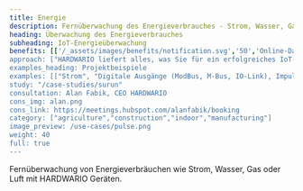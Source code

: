 ```yaml
---
title: Energie 
description: Fernüberwachung des Energieverbrauches - Strom, Wasser, Gas oder Druckluft mit HARDWARIO Geräten. 
heading: Überwachung des Energieverbrauches 
subheading: IoT-Energieüberwachung 
benefits: [['/_assets/images/benefits/notification.svg','50','Online-Daten','Informieren Sie sich über den aktuellen und langfristigen Verbrauch und finden Sie Anomalien'],['/_assets/images/benefits/devices.svg','100',Optimierung des Verbrauchs','Optimieren Sie Ihren Energieverbrauch auf der Grundlage der empfangenen Daten und senken Sie die Kosten'],['/_assets/images/benefits/simple.svg','50','Streamlining der Abläufe','Durch die automatische Ablesung der Energie sparen Sie die Kosten für die manuelle Datenerfassung.']] 
approach: ["HARDWARIO liefert alles, was Sie für ein erfolgreiches IoT-Energieüberwachungsprojekt benötigen - von Geräten bis hin zu Cloud-Umgebungen und APIs.","Unsere Produkte und Dienstleistungen umfassen IoT-Geräte und -Sensoren, die von überall aus über LPWAN-Netzwerke einfach mit dem Internet verbunden werden können, Konnektivität, Cloud-basiertes Gerätemanagement und APIs für die Integration mit anderen Systemen."] 
examples_heading: Projektbeispiele 
examples: [["Strom", "Digitale Ausgänge (ModBus, M-Bus, IO-Link), Impulsmessung, Stromsensoren"],["Gas", "Impulsmessung, digitale Ausgänge (Modbus, IO-Link)"],["Wasser", "Impulsmessung, digitale Ausgänge (Modbus, IO-Link)"],["Luft", "Impulsmessung, digitale Ausgänge (Modbus, IO-Link)"]] 
study: "/case-studies/surun" 
consultation: Alan Fabik, CEO HARDWARIO 
cons_img: alan.png 
cons_link: https://meetings.hubspot.com/alanfabik/booking 
category: ["agriculture","construction","indoor","manufacturing"] 
image_preview: /use-cases/pulse.png 
weight: 40 
full: true
---
```


Fernüberwachung von Energieverbräuchen wie Strom, Wasser, Gas oder Luft mit HARDWARIO Geräten.